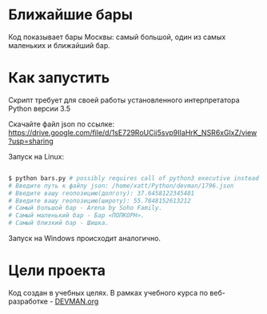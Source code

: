 # Ближайшие бары

Код показывает бары Москвы: самый большой, один из самых маленьких и ближайший бар.

# Как запустить

Скрипт требует для своей работы установленного интерпретатора Python версии 3.5

Скачайте файл json по ссылке: https://drive.google.com/file/d/1sE729RoUCii5svp9IIaHrK_NSR6xGlxZ/view?usp=sharing

Запуск на Linux:

```bash

$ python bars.py # possibly requires call of python3 executive instead of just python
# Введите путь к файлу json: /home/xatt/Python/devman/1796.json
# Введите вашу геопозицию(долготу): 37.6458122345481
# Введите вашу геопозицию(широту): 55.7848152613212
# Самый большой бар - Arena by Soho Family.
# Самый маленький бар - Бар «ПОПКОРН».
# Самый близкий бар - Шишка.

```

Запуск на Windows происходит аналогично.

# Цели проекта

Код создан в учебных целях. В рамках учебного курса по веб-разработке - [DEVMAN.org](https://devman.org)
